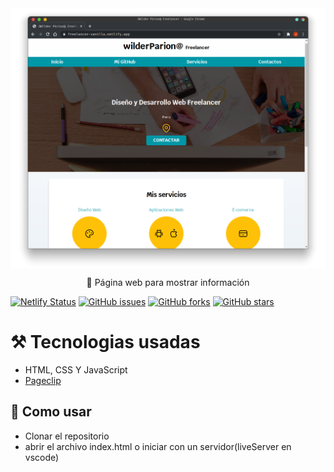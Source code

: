 <img align="center" src="/.github/imgs/Banner.png" alt="freelancer vanilla" />

<p align="center"> 🚀 Página web para mostrar información</p>

[![Netlify Status](https://api.netlify.com/api/v1/badges/bdce131f-4e9f-45bd-bfa3-0617d0475a73/deploy-status)](https://app.netlify.com/sites/freelancer-vanilla/deploys) 
[![GitHub issues](https://img.shields.io/github/issues/wilderPariona/freelancer-vanilla)](https://github.com/wilderPariona/freelancer-vanilla/issues)
[![GitHub forks](https://img.shields.io/github/forks/wilderPariona/freelancer-vanilla?style=flat-square)](https://github.com/wilderPariona/freelancer-vanilla/network)
[![GitHub stars](https://img.shields.io/github/stars/wilderPariona/freelancer-vanilla?style=flat-square)](https://github.com/wilderPariona/freelancer-vanilla/stargazers)


# ⚒️ Tecnologias usadas

- HTML, CSS Y JavaScript
- [Pageclip](https://pageclip.co/)

## 🚀 Como usar

- Clonar el repositorio
- abrir el archivo index.html o iniciar con un servidor(liveServer en vscode)
